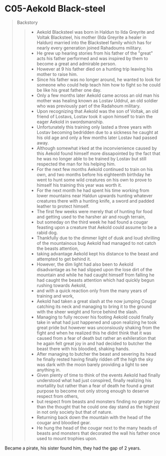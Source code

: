 # C05-Aekold Black-steel

> Backstory
>> - Aekold Blacksteel was born in Haldun to Ilda Greyrite and Voltak Blacksteel, his mother (Ilda Greyrite a healer in Haldun) married into the Blacksteel family which has for nearly every generation joined Rahadoums military. 
>> - He grew up hearing stories from his father of the "great" acts his father performed and was inspired by them to become a great and admirable person. 
>> - However at 9 his father died on a hunting trip leaving his mother to raise him. 
>> - Since his father was no longer around, he wanted to look for someone who could help teach him how to fight so he could be like his great father one day. 
>> - Only a few months later Aekold came across an old man his mother was healing known as Lostav Uddrul, an old soldier who was previously part of the Radahoum military. 
>> - Upon recognizing that Aekold was the son of Voltak, an old friend of Lostavs, Lostav took it upon himself to train the eager Aekold in swordsmanship. 
>> - Unfortunately this training only lasted a three years with Lostav becoming bedridden due to a sickness he caught at his old age and only a few months later Lostav had passed away. 
>> - Although somewhat irked at the inconvienience caused by this Aekold found himself more dissapointed by the fact that he was no longer able to be trained by Lostav but still respected the man for his helping him. 
>> - For the next few months Aekold continued to train on his own, and two months before his eighteenth birthday he went to hunt some wild creatures on his own to prove to himself his training this year was worth it. 
>> - For the next month he had spent his time working from lower mountains near Haldun upwards hunting whatever creatures there with a hunting knife, a sword and padded leather to protect himself. 
>> - The first few weeks were merely that of hunting for food and getting used to the harsher air and rough terrain, 
>> - but someday on the third week he had found a cougar feasting upon a creature that Aekold could assume to be a rabid dog. 
>> - Thankfully due to the dimmer light of dusk and loud shrilling of the mountainous bug Aekold had managed to not catch the beasts attention, 
>> - taking advantage Aekold kept his distance to the beast and attempted to get behind it.
>> - However, the dim light had also been to Aekold disadvantage as he had slipped upon the lose dirt of the mountain and while he had caught himself from falling he had caught the beasts attention which had quickly begun rushing towards Aekold, 
>> - and with a quick reaction only from the many years of training and work, 
>> - Aekold had taken a great slash at the now jumping Cougar catching its neck and managing to bring it to the ground with the sheer weight and force behind the slash. 
>> - Managing to fully recover his footing Aekold could finally take in what had just happened and upon realizing he took great pride but however was unconsiously shaking from the fight and when he realized this he didnt think that it was caused from a fear of death but rather an exhileration that he again felt great joy in and had decided to butcher the beast there with his bloodied, shaking hands. 
>> - After managing to butcher the beast and severing its head he finally rested having finally ridden off the high the sky was dark with the moon barely providing a light to see anything in. 
>> - Given plenty of time to think of the events Aekold had finally understood what had just conspired, finally realizing his mortallity but rather than a fear of death he found a great purpose to become not only strong enough to deserve respect from others, 
>> - but respect from beasts and monsters finding no greater joy than the thought that he could one day stand as the highest in not only society but that of nature. 
>> - Returning back down the mountain with the head of the cougar and bloodied gear.
>> - He hung the head of the cougar next to the many heads of beasts and monsters that decorated the wall his father once used to mount trophies upon.

Became a pirate, his sister found him, they had the gap of 2 years.